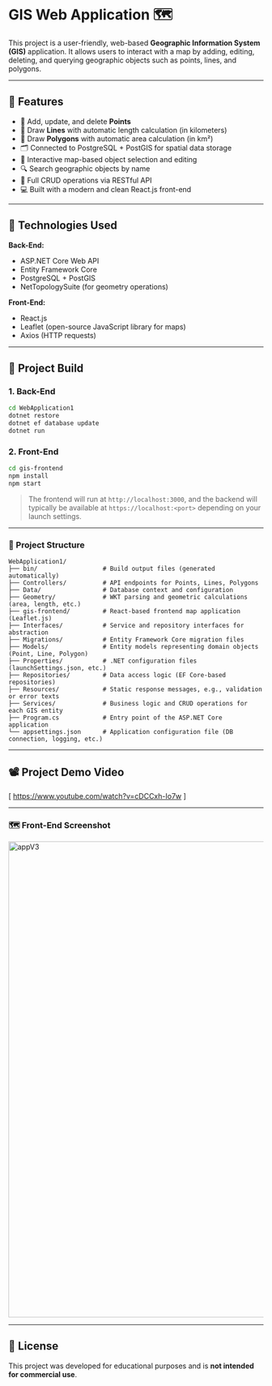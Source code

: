 # GIS Web Application 🗺️

This project is a user-friendly, web-based **Geographic Information System (GIS)** application. It allows users to interact with a map by adding, editing, deleting, and querying geographic objects such as points, lines, and polygons.

---

## 🚀 Features

- 📍 Add, update, and delete **Points**
- 📏 Draw **Lines** with automatic length calculation (in kilometers)
- 📐 Draw **Polygons** with automatic area calculation (in km²)
- 🗂️ Connected to PostgreSQL + PostGIS for spatial data storage
- 📡 Interactive map-based object selection and editing
- 🔍 Search geographic objects by name
- 🧠 Full CRUD operations via RESTful API
- 💻 Built with a modern and clean React.js front-end

---

## 🧱 Technologies Used

**Back-End:**
- ASP.NET Core Web API
- Entity Framework Core
- PostgreSQL + PostGIS
- NetTopologySuite (for geometry operations)

**Front-End:**
- React.js
- Leaflet (open-source JavaScript library for maps)
- Axios (HTTP requests)


---

## 🔧 Project Build

### 1. Back-End
```bash
cd WebApplication1
dotnet restore
dotnet ef database update
dotnet run
```

### 2. Front-End
```bash
cd gis-frontend
npm install
npm start
```

> The frontend will run at `http://localhost:3000`, and the backend will typically be available at `https://localhost:<port>` depending on your launch settings.

---

### 📁 Project Structure

```
WebApplication1/
├── bin/                  # Build output files (generated automatically)
├── Controllers/          # API endpoints for Points, Lines, Polygons
├── Data/                 # Database context and configuration
├── Geometry/             # WKT parsing and geometric calculations (area, length, etc.)
├── gis-frontend/         # React-based frontend map application (Leaflet.js)
├── Interfaces/           # Service and repository interfaces for abstraction
├── Migrations/           # Entity Framework Core migration files
├── Models/               # Entity models representing domain objects (Point, Line, Polygon)
├── Properties/           # .NET configuration files (launchSettings.json, etc.)
├── Repositories/         # Data access logic (EF Core-based repositories)
├── Resources/            # Static response messages, e.g., validation or error texts
├── Services/             # Business logic and CRUD operations for each GIS entity
├── Program.cs            # Entry point of the ASP.NET Core application
└── appsettings.json      # Application configuration file (DB connection, logging, etc.)
```

---

## 📽️ Project Demo Video

[ https://www.youtube.com/watch?v=cDCCxh-Io7w ]

---

### 🗺️ Front-End Screenshot
<img width="668" height="939" alt="appV3" src="https://github.com/user-attachments/assets/fa896bd0-8b62-47bb-afe0-601b1950eb9f" />

---

## 📄 License

This project was developed for educational purposes and is **not intended for commercial use**.
